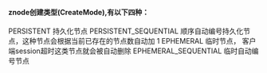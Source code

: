 #### znode创建类型(CreateMode),有以下四种：
PERSISTENT                持久化节点
PERSISTENT_SEQUENTIAL     顺序自动编号持久化节点，这种节点会根据当前已存在的节点数自动加 1
EPHEMERAL                 临时节点， 客户端session超时这类节点就会被自动删除
EPHEMERAL_SEQUENTIAL      临时自动编号节点




